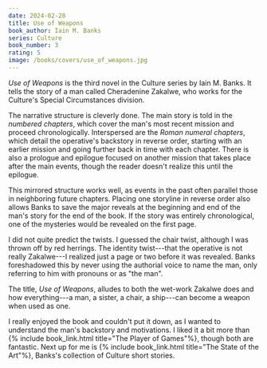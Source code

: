 ```yaml
---
date: 2024-02-28
title: Use of Weapons
book_author: Iain M. Banks
series: Culture
book_number: 3
rating: 5
image: /books/covers/use_of_weapons.jpg
---
```


<cite class="book-title">Use of Weapons</cite> is the third novel in the
Culture series by Iain M. Banks. It tells the story of a man called
Cheradenine Zakalwe, who works for the Culture's Special Circumstances
division.

The narrative structure is cleverly done. The main story is told in the
_numbered chapters_, which cover the man's most recent mission and proceed
chronologically. Interspersed are the _Roman numeral chapters_, which detail
the operative's backstory in reverse order, starting with an earlier mission
and going further back in time with each chapter. There is also a prologue and
epilogue focused on another mission that takes place after the main events,
though the reader doesn't realize this until the epilogue.

This mirrored structure works well, as events in the past often parallel those
in neighboring future chapters. Placing one storyline in reverse order also
allows Banks to save the major reveals at the beginning and end of the man's
story for the end of the book. If the story was entirely chronological, one of
the mysteries would be revealed on the first page.

I did not quite predict the twists. I guessed the chair twist, although I was
thrown off by red herrings. The identity twist---that the operative is not
really Zakalwe---I realized just a page or two before it was revealed. Banks
foreshadowed this by never using the authorial voice to name the man, only
referring to him with pronouns or as "the man".

The title, <cite class="book-title">Use of Weapons</cite>,  alludes to both
the wet-work Zakalwe does and how everything---a man, a sister, a chair, a
ship---can become a weapon when used as one.

I really enjoyed the book and couldn't put it down, as I wanted to understand
the man's backstory and motivations. I liked it a bit more than {% include
book_link.html title="The Player of Games"%}, though both are fantastic. Next
up for me is {% include book_link.html title="The State of the Art"%}, Banks's
collection of Culture short stories.
